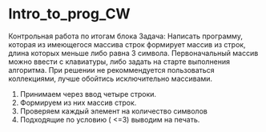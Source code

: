 # Intro_to_prog_CW
Контрольная работа по итогам блока
Задача: Написать программу, которая из имеющегося массива строк формирует массив из строк, 
длина которых меньше либо равна 3 символа. Первоначальный массив можно ввести с клавиатуры,
либо задать на старте выполнения алгоритма. При решении не рекоммендуется пользоваться коллекциями, 
лучше обойтись исключительно массивами.

1. Принимаем через ввод четыре строки.
2. Формируем из них массив строк.
3. Проверяем каждый элемент на количество символов
4. Подходящие по условию ( <=3) выводим на печать.
